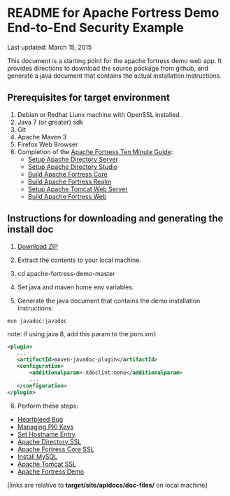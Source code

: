 # README for Apache Fortress Demo End-to-End Security Example

 Last updated: March 15, 2015

 This document is a starting point for the apache fortress demo web app.
 It provides directions to download the source package from github, and generate
 a java document that contains the actual installation instructions.

## Prerequisites for target environment
1. Debian or Redhat Liunx machine with OpenSSL installed.
2. Java 7 (or greater) sdk
3. Git
4. Apache Maven 3
5. Firefox Web Browser
6. Completion of the [Apache Fortress Ten Minute Guide](http://symas.com/javadocs/apache-fortress-core/org/apache/directory/fortress/core/doc-files/ten-minute-guide.html):
    * [Setup Apache Directory Server](http://symas.com/javadocs/apache-fortress-core/org/apache/directory/fortress/core/doc-files/apache-directory-server.html)
    * [Setup Apache Directory Studio](http://symas.com/javadocs/apache-fortress-core/org/apache/directory/fortress/core/doc-files/apache-directory-studio.html)
    * [Build Apache Fortress Core](http://symas.com/javadocs/apache-fortress-core/org/apache/directory/fortress/core/doc-files/apache-fortress-core.html)
    * [Build Apache Fortress Realm](http://symas.com/javadocs/apache-fortress-core/org/apache/directory/fortress/core/doc-files/apache-fortress-realm.html)
    * [Setup Apache Tomcat Web Server](http://symas.com/javadocs/apache-fortress-core/org/apache/directory/fortress/core/doc-files/apache-tomcat.html)
    * [Build Apache Fortress Web](http://symas.com/javadocs/apache-fortress-core/org/apache/directory/fortress/core/doc-files/apache-fortress-web.html)


## Instructions for downloading and generating the install doc

1. [Download ZIP](https://github.com/shawnmckinney/apache-fortress-demo/archive/master.zip)

2. Extract the contents to your local machine.

3. cd apache-fortress-demo-master

4. Set java and maven home env variables.

5. Generate the java document that contains the demo installation instructions:
 ````
mvn javadoc:javadoc
 ````

 note: if using java 8, add this param to the pom.xml:
 ```xml
<plugin>
    ...
    <artifactId>maven-javadoc-plugin</artifactId>
    <configuration>
        <additionalparam>-Xdoclint:none</additionalparam>
        ...
    </configuration>
</plugin>
 ```

6. Perform these steps:
 * [Heartbleed Bug](target/site/apidocs/doc-files/opensslheartbleed.html)
 * [Managing PKI Keys](target/site/apidocs/doc-files/keys.html)
 * [Set Hostname Entry](target/site/apidocs/doc-files/hosts.html)
 * [Apache Directory SSL](target/site/apidocs/doc-files/apache-directory-ssl.html)
 * [Apache Fortress Core SSL](target/site/apidocs/doc-files/apache-fortress-core-ssl.html)
 * [Install MySQL](target/site/apidocs/doc-files/mysql.html)
 * [Apache Tomcat SSL](target/site/apidocs/doc-files/apache-tomcat-ssl.html)
 * [Apache Fortress Demo](target/site/apidocs/doc-files/apache-fortress-demo.html)

 [links are relative to **target/site/apidocs/doc-files/** on local machine]
